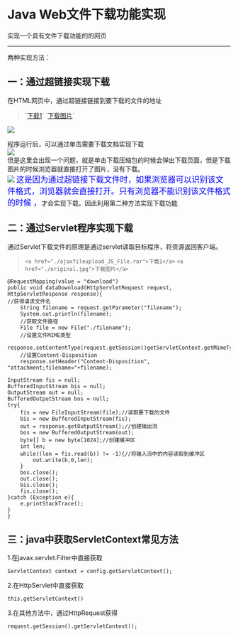 #  Java Web文件下载功能实现 #
实现一个具有文件下载功能的的网页  


----------
  
两种实现方法：  
## 一：通过超链接实现下载  ## 
在HTML网页中，通过超链接链接到要下载的文件的地址
> <!DOCTYPE html>
> <html>
> <head>
> 	<meta charset="UTF-8">
> 	<title>下载</title>
> </head>
> <body>
> 	`<a href="./ajaxfileupload_JS_File.rar">下载1</a>`
> 	`<a href="./original.jpg">下载图片</a>`
> </body>
> </html>

![](http://i.imgur.com/c2gM25O.png)  

程序运行后，可以通过单击需要下载文档实现下载  
![](http://i.imgur.com/ROYqSrQ.png)  
但是这里会出现一个问题，就是单击下载压缩包的时候会弹出下载页面，但是下载图片的时候浏览器就直接打开了图片，没有下载。  
![](http://i.imgur.com/X5rPifs.png)
<font size=4 color="blue" face="黑体">这是因为通过超链接下载文件时，如果浏览器可以识别该文件格式，浏览器就会直接打开。只有浏览器不能识别该文件格式的时候 ，</font>才会实现下载。因此利用第二种方法实现下载功能   
##  二：通过Servlet程序实现下载 ##
通过Servlet下载文件的原理是通过servlet读取目标程序，将资源返回客户端。 
> `<a href="./ajaxfileupload_JS_File.rar">下载1</a>`
> `<a href="./original.jpg">下载图片</a>`  

    @RequestMapping(value = "download")
    public void dataDownload(HttpServletRequest request, HttpServletResponse response){
    //获得请求文件名  
        String filename = request.getParameter("filename");  
        System.out.println(filename);  
		//获取文件路径
        File file = new File("./filename");
        //设置文件MIME类型  
        response.setContentType(request.getSession()getServletContext.getMimeType(filename));  
        //设置Content-Disposition  
        response.setHeader("Content-Disposition", "attachment;filename="+filename);  
       
    InputStream fis = null;
    BufferedInputStream bis = null;
    OutputStream out = null;
    BufferedOutputStream bos = null;
    try{
        fis = new FileInputStream(file);//读取要下载的文件
        bis = new BufferedInputStream(fis);
        out = response.getOutputStream();//创建输出流
        bos = new BufferedOutputStream(out);
        byte[] b = new byte[1024];//创建缓冲区
        int len;
        while((len = fis.read(b)) != -1){//将输入流中的内容读取到缓冲区
            out.write(b,0,len);
        }
        bos.close();
        out.close();
        bis.close();
        fis.close();
    }catch (Exception e){
        e.printStackTrace();
    }
    }  
##  三：java中获取ServletContext常见方法  ##
 1.在javax.servlet.Filter中直接获取  

	ServletContext context = config.getServletContext();

2.在HttpServlet中直接获取  

	this.getServletContext()

3.在其他方法中，通过HttpRequest获得  

	request.getSession().getServletContext();

